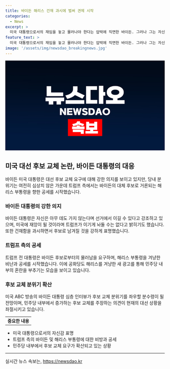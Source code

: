 ```yaml
---
title: 바이든 해리스 건재 과시에 벌써 견제 시작
categories:
  - News
excerpt: >
  미국 대통령으로서의 재임을 놓고 물러나야 한다는 압박에 직면한 바이든. 그러나 그는 자신은 아무 데도 가지 않으며 선거에서 승리할 수 있다고 강조했다. 트럼프 쪽에서는 바이든의 후보 교체 논란을 확산시키고 있으며, 해리스 부통령을 겨냥한 공세도 확대되고 있다. 또한 트럼프는 바이든을 몰아낸 바 있다며 해리스를 비난하는 발언을 했으며, 공화당이 해리스를 겨냥한 광고를 내놓았다. 이에 대한 바이든의 심층 인터뷰가 주목받고 있다. (촬영 : 박은하, 편집 : 조무환, 출처 : 트루스소셜 데일리비스트)
feature_text: >
  미국 대통령으로서의 재임을 놓고 물러나야 한다는 압박에 직면한 바이든. 그러나 그는 자신은 아무 데도 가지 않으며 선거에서 승리할 수 있다고 강조했다. 트럼프 쪽에서는 바이든의 후보 교체 논란을 확산시키고 있으며, 해리스 부통령을 겨냥한 공세도 확대되고 있다. 또한 트럼프는 바이든을 몰아낸 바 있다며 해리스를 비난하는 발언을 했으며, 공화당이 해리스를 겨냥한 광고를 내놓았다. 이에 대한 바이든의 심층 인터뷰가 주목받고 있다. (촬영 : 박은하, 편집 : 조무환, 출처 : 트루스소셜 데일리비스트)
image: '/assets/img/newsdao_breakingnews.jpg'
---
```


<p><img src="/assets/img/newsdao_breakingnews.jpg" alt="pcversion 속보" /></p>

<h2 data-ke-size="size26">미국 대선 후보 교체 논란, 바이든 대통령의 대응</h2>

<p data-ke-size="size16">바이든 미국 대통령은 대선 후보 교체 요구에 대해 강한 의지를 보이고 있지만, 당내 분위기는 여전히 심상치 않은 가운데 트럼프 측에서는 바이든의 대체 후보로 거론되는 해리스 부통령을 향한 공세를 시작했습니다.</p>

<h3>바이든 대통령의 강한 의지</h3>

<p data-ke-size="size16">바이든 대통령은 자신은 아무 데도 가지 않는다며 선거에서 이길 수 있다고 강조하고 있으며, 미국에 재앙이 될 것이라며 트럼프가 이기게 놔둘 수는 없다고 밝히기도 했습니다. 또한 건재함을 과시하면서 후보로 남겨질 것을 강하게 표명했습니다.</p>

<h3>트럼프 측의 공세</h3>

<p data-ke-size="size16">트럼프 전 대통령은 바이든 후보로부터의 물러남을 요구하며, 해리스 부통령을 겨냥한 비난과 공세를 시작했습니다. 이에 공화당도 해리스를 겨냥한 새 광고를 통해 민주당 내부의 혼란을 부추기는 모습을 보이고 있습니다.</p>

<h3>후보 교체 분위기 확산</h3>

<p data-ke-size="size16">미국 ABC 방송의 바이든 대통령 심층 인터뷰가 후보 교체 분위기를 좌우할 분수령이 될 전망이며, 민주당 내부에서 증가하는 후보 교체를 주장하는 의견이 현재의 대선 상황을 좌절시키고 있습니다.</p>

<table>
    <tr>
        <td style="text-align: center; height: 17px;"><b>중요한 내용</b></td>
    </tr>
</table>

<ul>
    <li>미국 대통령으로서의 자신감 표명</li>
    <li>트럼프 측의 바이든 및 해리스 부통령에 대한 비방과 공세</li>
    <li>민주당 내부에서 후보 교체 요구가 확산되고 있는 상황</li>
</ul>

<p><hr></p>
실시간 뉴스 속보는, <a href="https://newsdao.kr" rel="dofollow">https://newsdao.kr</a>


